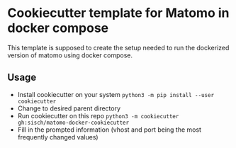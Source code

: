 # Cookiecutter template for Matomo in docker compose
This template is supposed to create the setup needed to run the dockerized version of matomo using docker compose.

## Usage
- Install cookiecutter on your system
`python3 -m pip install --user cookiecutter`
- Change to desired parent directory
- Run cookiecutter on this repo
`python3 -m cookiecutter gh:sisch/matomo-docker-cookiecutter`
- Fill in the prompted information (vhost and port being the most frequently changed values)

